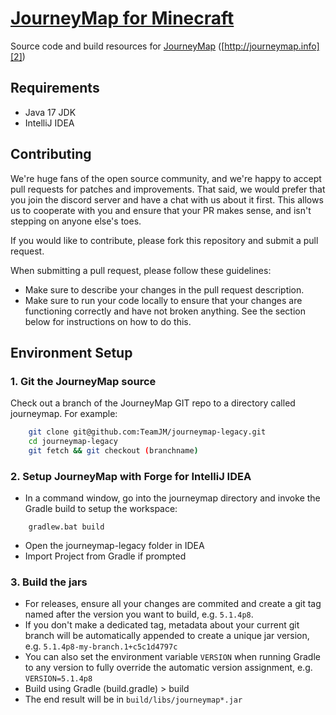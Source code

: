 # [JourneyMap for Minecraft][1]

Source code and build resources for [JourneyMap][2] ([http://journeymap.info][2])

## Requirements

* Java 17 JDK
* IntelliJ IDEA

## Contributing

We're huge fans of the open source community, and we're happy to accept pull requests for patches and improvements. That said, we would prefer that you join the discord server and have a chat with us about it first. This allows us to cooperate with you and ensure that your PR makes sense, and isn't stepping on anyone else's toes.

If you would like to contribute, please fork this repository and submit a pull request.

When submitting a pull request, please follow these guidelines:

- Make sure to describe your changes in the pull request description.
- Make sure to run your code locally to ensure that your changes are functioning correctly and have not broken anything. See the section below for instructions on how to do this.


## Environment Setup

### 1. Git the JourneyMap source

Check out a branch of the JourneyMap GIT repo to a directory called journeymap.  For example:

```sh
    git clone git@github.com:TeamJM/journeymap-legacy.git
    cd journeymap-legacy
    git fetch && git checkout (branchname)
```

### 2. Setup JourneyMap with Forge for IntelliJ IDEA

* In a command window, go into the journeymap directory and invoke the Gradle build to setup the workspace:

```
    gradlew.bat build
```

* Open the journeymap-legacy folder in IDEA
* Import Project from Gradle if prompted

### 3. Build the jars

* For releases, ensure all your changes are commited and create a git tag named after the version you want to build, e.g. `5.1.4p8`.
* If you don't make a dedicated tag, metadata about your current git branch will be automatically appended to create a unique jar version, e.g. `5.1.4p8-my-branch.1+c5c1d4797c`
* You can also set the environment variable `VERSION` when running Gradle to any version to fully override the automatic version assignment, e.g. `VERSION=5.1.4p8`
* Build using Gradle (build.gradle) > build
* The end result will be in `build/libs/journeymap*.jar`

[1]: https://github.com/TeamJM/journeymap-legacy
[2]: http://journeymap.info
